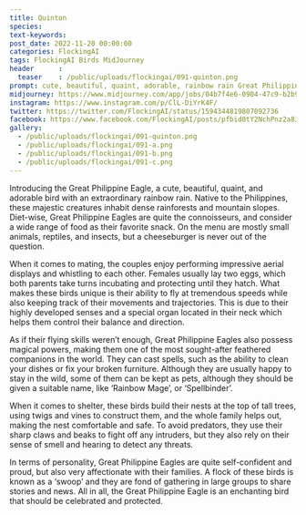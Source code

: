 ```yaml
---
title: Quinton
species: 
text-keywords: 
post_date: 2022-11-20 00:00:00
categories: FlockingAI
tags: FlockingAI Birds MidJourney 
header      :
  teaser    : /public/uploads/flockingai/091-quinton.png
prompt: cute, beautiful, quaint, adorable, rainbow rain Great Philippine Eagle by Ross tran and Michael Whelan
midjourney: https://www.midjourney.com/app/jobs/04b7f4e6-0904-47c9-b2b9-55f305372bd2
instagram: https://www.instagram.com/p/ClL-DiYrK4F/
twitter: https://twitter.com/FlockingAI/status/1594344819807092736
facebook: https://www.facebook.com/FlockingAI/posts/pfbid0tY2NchPnz2a8JJUx87RcFCQUm8K9puZLHsYa4WGBnVb7UBH6wF2dUTPQKqetjfHNl
gallery: 
  - /public/uploads/flockingai/091-quinton.png
  - /public/uploads/flockingai/091-a.png
  - /public/uploads/flockingai/091-b.png
  - /public/uploads/flockingai/091-c.png
---
```


Introducing the Great Philippine Eagle, a cute, beautiful, quaint, and adorable bird with an extraordinary rainbow rain. Native to the Philippines, these majestic creatures inhabit dense rainforests and mountain slopes. Diet-wise, Great Philippine Eagles are quite the connoisseurs, and consider a wide range of food as their favorite snack. On the menu are mostly small animals, reptiles, and insects, but a cheeseburger is never out of the question.

When it comes to mating, the couples enjoy performing impressive aerial displays and whistling to each other. Females usually lay two eggs, which both parents take turns incubating and protecting until they hatch. What makes these birds unique is their ability to fly at tremendous speeds while also keeping track of their movements and trajectories. This is due to their highly developed senses and a special organ located in their neck which helps them control their balance and direction.

As if their flying skills weren’t enough, Great Philippine Eagles also possess magical powers, making them one of the most sought-after feathered companions in the world. They can cast spells, such as the ability to clean your dishes or fix your broken furniture. Although they are usually happy to stay in the wild, some of them can be kept as pets, although they should be given a suitable name, like ‘Rainbow Mage’, or ‘Spellbinder’.

When it comes to shelter, these birds build their nests at the top of tall trees, using twigs and vines to construct them, and the whole family helps out, making the nest comfortable and safe. To avoid predators, they use their sharp claws and beaks to fight off any intruders, but they also rely on their sense of smell and hearing to detect any threats.

In terms of personality, Great Philippine Eagles are quite self-confident and proud, but also very affectionate with their families. A flock of these birds is known as a ‘swoop’ and they are fond of gathering in large groups to share stories and news. All in all, the Great Philippine Eagle is an enchanting bird that should be celebrated and protected.
